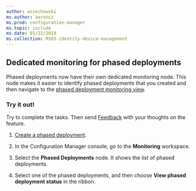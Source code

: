 ```yaml
---
author: aczechowski
ms.author: aaroncz
ms.prod: configuration-manager
ms.topic: include
ms.date: 01/22/2019
ms.collection: M365-identity-device-management
---
```


## <a name="bkmk_pod"></a> Dedicated monitoring for phased deployments
<!--3555949-->

Phased deployments now have their own dedicated monitoring node. This node makes it easier to identify phased deployments that you created and then navigate to the [phased deployment monitoring view](/sccm/osd/deploy-use/manage-monitor-phased-deployments#bkmk_monitor).


### Try it out!

Try to complete the tasks. Then send [Feedback](/sccm/core/understand/find-help#product-feedback) with your thoughts on the feature.

1. [Create a phased deployment](/sccm/osd/deploy-use/create-phased-deployments).  

2. In the Configuration Manager console, go to the **Monitoring** workspace.  

3. Select the **Phased Deployments** node. It shows the list of phased deployments.  

4. Select one of the phased deployments, and then choose **View phased deployment status** in the ribbon. 

